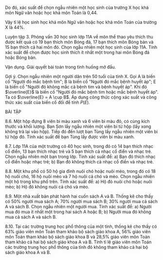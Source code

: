 Do đó, xác suất để chọn ngẫu nhiên một học sinh của trường X học khá môn Ngữ văn hoặc học khá môn Toán là 0,44.

Vậy tỉ lệ học sinh học khá môn Ngữ văn hoặc học khá môn Toán của trường X là 44%.

Luyện tập 3. Phỏng vấn 30 học sinh lớp 11A về môn thể thao yêu thích thu được kết quả có 19 bạn thích môn Bóng đá, 17 bạn thích môn Bóng bàn và 15 bạn thích cả hai môn đó. Chọn ngẫu nhiên một học sinh của lớp 11A. Tính xác suất để chọn được học sinh thích ít nhất một trong hai môn Bóng đá hoặc Bóng bàn.

Vận dụng. Giải quyết bài toán trong tình huống mở đầu.

Gợi ý. Chọn ngẫu nhiên một người dân trên 50 tuổi của tỉnh X. Gọi A là biến cố "Người đó mắc bệnh tim"; B là biến cố "Người đó mắc bệnh huyết áp"; E là biến cố "Người đó không mắc cả bệnh tim và bệnh huyết áp". Khi đó $\overline{E}$ là biến cố "Người đó mắc bệnh tim hoặc mắc bệnh huyết áp". Ta có $\overline{E} = A \cup B$. Áp dụng công thức cộng xác suất và công thức xác suất của biến cố đối để tính $P(E)$.

BÀI TẬP

8.6. Một hộp đựng 8 viên bi màu xanh và 6 viên bi màu đỏ, có cùng kích thước và khối lượng. Bạn Sơn lấy ngẫu nhiên một viên bi từ hộp (lấy xong không trả lại vào hộp). Tiếp đó đến lượt bạn Tùng lấy ngẫu nhiên một viên bi từ hộp đó. Tính xác suất để bạn Tùng lấy được viên bi màu xanh.

8.7. Lớp 11A của một trường có 40 học sinh, trong đó có 14 bạn thích nhạc cổ điển, 13 bạn thích nhạc trẻ và 5 bạn thích cả nhạc cổ điển và nhạc trẻ. Chọn ngẫu nhiên một bạn trong lớp. Tính xác suất để:
a) Bạn đó thích nhạc cổ điển hoặc nhạc trẻ;
b) Bạn đó không thích cả nhạc cổ điển và nhạc trẻ.

8.8. Một khu phố có 50 hộ gia đình nuôi chó hoặc nuôi mèo, trong đó có 18 hộ nuôi chó, 16 hộ nuôi mèo và 7 hộ nuôi cả chó và mèo. Chọn ngẫu nhiên một hộ trong khu phố trên. Tính xác suất để:
a) Hộ đó nuôi chó hoặc nuôi mèo;
b) Hộ đó không nuôi cả chó và mèo.

8.9. Một nhà xuất bản phát hành hai cuốn sách A và B. Thống kê cho thấy có 50% người mua sách A; 70% người mua sách B; 30% người mua cả sách A và sách B. Chọn ngẫu nhiên một người mua. Tính xác suất để:
a) Người mua đó mua ít nhất một trong hai sách A hoặc B;
b) Người mua đó không mua cả sách A và sách B.

8.10. Tại các trường trung học phổ thông của một tỉnh, thống kê cho thấy có 63% giáo viên môn Toán tham khảo bộ sách giáo khoa A, 56% giáo viên môn Toán tham khảo bộ sách giáo khoa B và 28,5% giáo viên môn Toán tham khảo cả hai bộ sách giáo khoa A và B. Tính tỉ lệ giáo viên môn Toán các trường trung học phổ thông của tỉnh đó không tham khảo cả hai bộ sách giáo khoa A và B.